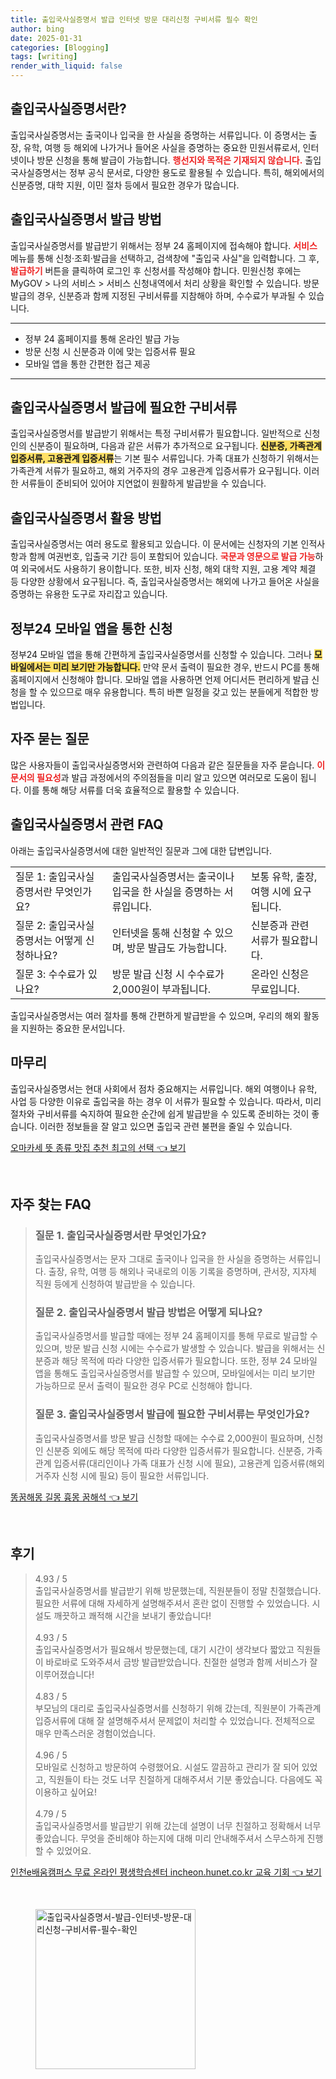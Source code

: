 ```yaml
---
title: 출입국사실증명서 발급 인터넷 방문 대리신청 구비서류 필수 확인
author: bing
date: 2025-01-31
categories: [Blogging]
tags: [writing]
render_with_liquid: false
---
```



<h2 id='출입국사실증명서란'>출입국사실증명서란?</h2>

<p>출입국사실증명서는 출국이나 입국을 한 사실을 증명하는 서류입니다. 이 증명서는 출장, 유학, 여행 등 해외에 나가거나 들어온 사실을 증명하는 중요한 민원서류로서, 인터넷이나 방문 신청을 통해 발급이 가능합니다. <b><span style="color: #ee2323;">행선지와 목적은 기재되지 않습니다.</span></b> 출입국사실증명서는 정부 공식 문서로, 다양한 용도로 활용될 수 있습니다. 특히, 해외에서의 신분증명, 대학 지원, 이민 절차 등에서 필요한 경우가 많습니다.</p>

<h2 id='출입국사실증명서 발급 방법'>출입국사실증명서 발급 방법</h2>

<p>출입국사실증명서를 발급받기 위해서는 정부 24 홈페이지에 접속해야 합니다. <b><span style="color: #ee2323;">서비스</span></b> 메뉴를 통해 신청·조회·발급을 선택하고, 검색창에 "출입국 사실"을 입력합니다. 그 후, <b><span style="color: #ee2323;">발급하기</span></b> 버튼을 클릭하여 로그인 후 신청서를 작성해야 합니다. 민원신청 후에는 MyGOV > 나의 서비스 > 서비스 신청내역에서 처리 상황을 확인할 수 있습니다. 방문 발급의 경우, 신분증과 함께 지정된 구비서류를 지참해야 하며, 수수료가 부과될 수 있습니다.</p>

<hr />

<ul>
    <li>정부 24 홈페이지를 통해 온라인 발급 가능</li>
    <li>방문 신청 시 신분증과 이에 맞는 입증서류 필요</li>
    <li>모바일 앱을 통한 간편한 접근 제공</li>
</ul>

<hr />

<h2 id='필요 서류'>출입국사실증명서 발급에 필요한 구비서류</h2>

<p>출입국사실증명서를 발급받기 위해서는 특정 구비서류가 필요합니다. 일반적으로 신청인의 신분증이 필요하며, 다음과 같은 서류가 추가적으로 요구됩니다. <b><span style="background-color: #ffe066;">신분증, 가족관계 입증서류, 고용관계 입증서류</span></b>는 기본 필수 서류입니다. 가족 대표가 신청하기 위해서는 가족관계 서류가 필요하고, 해외 거주자의 경우 고용관계 입증서류가 요구됩니다. 이러한 서류들이 준비되어 있어야 지연없이 원활하게 발급받을 수 있습니다.</p>

<h2 id='출입국사실증명서 활용 방법'>출입국사실증명서 활용 방법</h2>

<p>출입국사실증명서는 여러 용도로 활용되고 있습니다. 이 문서에는 신청자의 기본 인적사항과 함께 여권번호, 입출국 기간 등이 포함되어 있습니다. <b><span style="color: #ee2323;">국문과 영문으로 발급 가능</span></b>하여 외국에서도 사용하기 용이합니다. 또한, 비자 신청, 해외 대학 지원, 고용 계약 체결 등 다양한 상황에서 요구됩니다. 즉, 출입국사실증명서는 해외에 나가고 들어온 사실을 증명하는 유용한 도구로 자리잡고 있습니다.</p>

<h2 id='정부24 모바일 앱을 통한 신청'>정부24 모바일 앱을 통한 신청</h2>

<p>정부24 모바일 앱을 통해 간편하게 출입국사실증명서를 신청할 수 있습니다. 그러나 <b><span style="background-color: #ffe066;">모바일에서는 미리 보기만 가능합니다.</span></b> 만약 문서 출력이 필요한 경우, 반드시 PC를 통해 홈페이지에서 신청해야 합니다. 모바일 앱을 사용하면 언제 어디서든 편리하게 발급 신청을 할 수 있으므로 매우 유용합니다. 특히 바쁜 일정을 갖고 있는 분들에게 적합한 방법입니다.</p>

<h2 id='자주 묻는 질문'>자주 묻는 질문</h2>

<p>많은 사용자들이 출입국사실증명서와 관련하여 다음과 같은 질문들을 자주 묻습니다. <b><span style="color: #ee2323;">이 문서의 필요성</span></b>과 발급 과정에서의 주의점들을 미리 알고 있으면 여러모로 도움이 됩니다. 이를 통해 해당 서류를 더욱 효율적으로 활용할 수 있습니다.</p>

<h2 id='출입국사실증명서 관련 FAQ'>출입국사실증명서 관련 FAQ</h2>

<p>아래는 출입국사실증명서에 대한 일반적인 질문과 그에 대한 답변입니다.</p>

<table>
    <tr>
        <td>질문 1: 출입국사실증명서란 무엇인가요?</td>
        <td>출입국사실증명서는 출국이나 입국을 한 사실을 증명하는 서류입니다.</td>
        <td>보통 유학, 출장, 여행 시에 요구됩니다.</td>
    </tr>
    <tr>
        <td>질문 2: 출입국사실증명서는 어떻게 신청하나요?</td>
        <td>인터넷을 통해 신청할 수 있으며, 방문 발급도 가능합니다.</td>
        <td>신분증과 관련 서류가 필요합니다.</td>
    </tr>
    <tr>
        <td>질문 3: 수수료가 있나요?</td>
        <td>방문 발급 신청 시 수수료가 2,000원이 부과됩니다.</td>
        <td>온라인 신청은 무료입니다.</td>
    </tr>
</table>

<p>출입국사실증명서는 여러 절차를 통해 간편하게 발급받을 수 있으며, 우리의 해외 활동을 지원하는 중요한 문서입니다.</p>

<h2 id='마무리'>마무리</h2>

<p>출입국사실증명서는 현대 사회에서 점차 중요해지는 서류입니다. 해외 여행이나 유학, 사업 등 다양한 이유로 출입국을 하는 경우 이 서류가 필요할 수 있습니다. 따라서, 미리 절차와 구비서류를 숙지하여 필요한 순간에 쉽게 발급받을 수 있도록 준비하는 것이 좋습니다. 이러한 정보들을 잘 알고 있으면 출입국 관련 불편을 줄일 수 있습니다.</p>


<p><a class="click-button" title="오마카세 뜻 종류 맛집 추천 최고의 선택" href="https://24nara.github.io/posts/%EC%98%A4%EB%A7%88%EC%B9%B4%EC%84%B8-%EB%9C%BB-%EC%A2%85%EB%A5%98-%EB%A7%9B%EC%A7%91-%EC%B6%94%EC%B2%9C-%EC%B5%9C%EA%B3%A0%EC%9D%98-%EC%84%A0%ED%83%9D/" rel="dofollow">오마카세 뜻 종류 맛집 추천 최고의 선택 👈 보기</a></p><br>
<h2 id='자주_찾는_FAQ'>자주 찾는 FAQ</h2>
<div itemscope="" itemtype="https://schema.org/FAQPage"> 
<blockquote> 
<div itemscope="" itemprop="mainEntity" itemtype="https://schema.org/Question"> 
<h3 itemprop="name">질문 1. 출입국사실증명서란 무엇인가요?</h3> 
<div itemscope="" itemprop="acceptedAnswer" itemtype="https://schema.org/Answer"> 
<span itemprop="text"> <p>출입국사실증명서는 문자 그대로 출국이나 입국을 한 사실을 증명하는 서류입니다. 출장, 유학, 여행 등 해외나 국내로의 이동 기록을 증명하며, 관서장, 지자체 직원 등에게 신청하여 발급받을 수 있습니다.</p> </span> 
</div> 
</div> 
<div itemscope="" itemprop="mainEntity" itemtype="https://schema.org/Question"> 
<h3 itemprop="name">질문 2. 출입국사실증명서 발급 방법은 어떻게 되나요?</h3> 
<div itemscope="" itemprop="acceptedAnswer" itemtype="https://schema.org/Answer"> 
<span itemprop="text"> <p>출입국사실증명서를 발급할 때에는 정부 24 홈페이지를 통해 무료로 발급할 수 있으며, 방문 발급 신청 시에는 수수료가 발생할 수 있습니다. 발급을 위해서는 신분증과 해당 목적에 따라 다양한 입증서류가 필요합니다. 또한, 정부 24 모바일 앱을 통해도 출입국사실증명서를 발급할 수 있으며, 모바일에서는 미리 보기만 가능하므로 문서 출력이 필요한 경우 PC로 신청해야 합니다.</p> </span> 
</div> 
</div> 
<div itemscope="" itemprop="mainEntity" itemtype="https://schema.org/Question"> 
<h3 itemprop="name">질문 3. 출입국사실증명서 발급에 필요한 구비서류는 무엇인가요?</h3> 
<div itemscope="" itemprop="acceptedAnswer" itemtype="https://schema.org/Answer"> 
<span itemprop="text"> <p>출입국사실증명서를 방문 발급 신청할 때에는 수수료 2,000원이 필요하며, 신청인 신분증 외에도 해당 목적에 따라 다양한 입증서류가 필요합니다. 신분증, 가족관계 입증서류(대리인이나 가족 대표가 신청 시에 필요), 고용관계 입증서류(해외 거주자 신청 시에 필요) 등이 필요한 서류입니다.</p> </span> 
</div> 
</div> 
</blockquote> 
</div>
<p><a class="click-button" title="똥꿈해몽 길몽 흉몽 꿈해석" href="https://24nara.github.io/posts/%EB%98%A5%EA%BF%88%ED%95%B4%EB%AA%BD-%EA%B8%B8%EB%AA%BD-%ED%9D%89%EB%AA%BD-%EA%BF%88%ED%95%B4%EC%84%9D/" rel="dofollow">똥꿈해몽 길몽 흉몽 꿈해석 👈 보기</a></p><br>
<h2 id='후기'>후기</h2>
<div itemscope itemtype="https://schema.org/Product">
  <blockquote>
  <div itemprop="review" itemscope itemtype="https://schema.org/Review">
      <div itemprop="reviewRating" itemscope itemtype="https://schema.org/Rating"> <span itemprop="ratingValue">4.93</span> / <span itemprop="bestRating">5</span> </div>
      <span itemprop="reviewBody">출입국사실증명서를 발급받기 위해 방문했는데, 직원분들이 정말 친절했습니다. 필요한 서류에 대해 자세하게 설명해주셔서 혼란 없이 진행할 수 있었습니다. 시설도 깨끗하고 쾌적해 시간을 보내기 좋았습니다!</span>
  </div>
  <br>
  <div itemprop="review" itemscope itemtype="https://schema.org/Review">
      <div itemprop="reviewRating" itemscope itemtype="https://schema.org/Rating"> <span itemprop="ratingValue">4.93</span> / <span itemprop="bestRating">5</span> </div>
      <span itemprop="reviewBody">출입국사실증명서가 필요해서 방문했는데, 대기 시간이 생각보다 짧았고 직원들이 바로바로 도와주셔서 금방 발급받았습니다. 친절한 설명과 함께 서비스가 잘 이루어졌습니다!</span>
  </div>
  <br>
  <div itemprop="review" itemscope itemtype="https://schema.org/Review">
      <div itemprop="reviewRating" itemscope itemtype="https://schema.org/Rating"> <span itemprop="ratingValue">4.83</span> / <span itemprop="bestRating">5</span> </div>
      <span itemprop="reviewBody">부모님의 대리로 출입국사실증명서를 신청하기 위해 갔는데, 직원분이 가족관계 입증서류에 대해 잘 설명해주셔서 문제없이 처리할 수 있었습니다. 전체적으로 매우 만족스러운 경험이었습니다.</span>
  </div>
  <br>
  <div itemprop="review" itemscope itemtype="https://schema.org/Review">
      <div itemprop="reviewRating" itemscope itemtype="https://schema.org/Rating"> <span itemprop="ratingValue">4.96</span> / <span itemprop="bestRating">5</span> </div>
      <span itemprop="reviewBody">모바일로 신청하고 방문하여 수령했어요. 시설도 깔끔하고 관리가 잘 되어 있었고, 직원들이 타는 것도 너무 친절하게 대해주셔서 기분 좋았습니다. 다음에도 꼭 이용하고 싶어요!</span>
  </div>
  <br>
  <div itemprop="review" itemscope itemtype="https://schema.org/Review">
      <div itemprop="reviewRating" itemscope itemtype="https://schema.org/Rating"> <span itemprop="ratingValue">4.79</span> / <span itemprop="bestRating">5</span> </div>
      <span itemprop="reviewBody">출입국사실증명서를 발급받기 위해 갔는데 설명이 너무 친절하고 정확해서 너무 좋았습니다. 무엇을 준비해야 하는지에 대해 미리 안내해주셔서 스무스하게 진행할 수 있었어요.</span>
  </div>
  </blockquote>
</div>
<p><a class="click-button" title="인천e배움캠퍼스 무료 온라인 평생학습센터 incheon.hunet.co.kr 교육 기회" href="https://24nara.github.io/posts/%EC%9D%B8%EC%B2%9Ce%EB%B0%B0%EC%9B%80%EC%BA%A0%ED%8D%BC%EC%8A%A4-%EB%AC%B4%EB%A3%8C-%EC%98%A8%EB%9D%BC%EC%9D%B8-%ED%8F%89%EC%83%9D%ED%95%99%EC%8A%B5%EC%84%BC%ED%84%B0-incheon.hunet.co.kr-%EA%B5%90%EC%9C%A1-%EA%B8%B0%ED%9A%8C/" rel="dofollow">인천e배움캠퍼스 무료 온라인 평생학습센터 incheon.hunet.co.kr 교육 기회 👈 보기</a></p><br>
<figure class="image"><img src="https://24nara.github.io/assets/img/thumbnail/출입국사실증명서-발급-인터넷-방문-대리신청-구비서류-필수-확인.webp" alt="출입국사실증명서-발급-인터넷-방문-대리신청-구비서류-필수-확인" width="256" height="256"></figure>